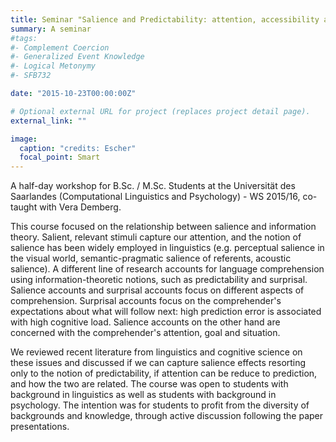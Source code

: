 ```yaml
---
title: Seminar "Salience and Predictability: attention, accessibility and Surprisal" (Uni Saarland, WS 2015/16)
summary: A seminar 
#tags:
#- Complement Coercion
#- Generalized Event Knowledge
#- Logical Metonymy
#- SFB732

date: "2015-10-23T00:00:00Z"

# Optional external URL for project (replaces project detail page).
external_link: ""

image:
  caption: "credits: Escher"
  focal_point: Smart
---
```


A half-day workshop for B.Sc. / M.Sc. Students at the Universität des Saarlandes (Computational Linguistics and Psychology) - WS 2015/16, co-taught with Vera Demberg. 

This course focused on the relationship between salience and information theory. Salient, relevant stimuli capture our attention, and the notion of salience has been widely employed in linguistics (e.g. perceptual salience in the visual world, semantic-pragmatic salience of referents, acoustic salience). A different line of research accounts for language comprehension using information-theoretic notions, such as predictability and surprisal. Salience accounts and surprisal accounts focus on different aspects of comprehension. Surprisal accounts focus on the comprehender's expectations about what will follow next: high prediction error is associated with high cognitive load. Salience accounts on the other hand are concerned with the comprehender's attention, goal and situation.

We reviewed recent literature from linguistics and cognitive science on these issues and discussed if we can capture salience effects resorting only to the notion of predictability, if attention can be reduce to prediction, and how the two are related.
The course was open to students with background in linguistics as well as students with background in psychology. The intention was for students to profit from the diversity of backgrounds and knowledge, through active discussion following the paper presentations.